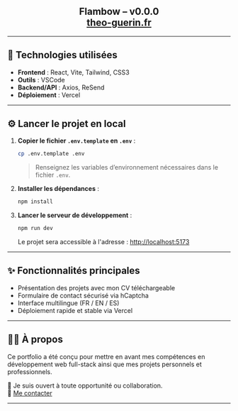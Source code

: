 <h2 align="center">
  Flambow – v0.0.0<br/>
  <a href="https://theo-guerin.fr/" target="_blank">theo-guerin.fr</a>
</h2>

---

## 🚀 Technologies utilisées

- **Frontend** : React, Vite, Tailwind, CSS3
- **Outils** : VSCode
- **Backend/API** : Axios, ReSend
- **Déploiement** : Vercel

---

## ⚙️ Lancer le projet en local

1. **Copier le fichier `.env.template` en `.env`** :

    ```bash
    cp .env.template .env
    ```

    > Renseignez les variables d’environnement nécessaires dans le fichier `.env`.

2. **Installer les dépendances** :

    ```bash
    npm install
    ```

3. **Lancer le serveur de développement** :

    ```bash
    npm run dev
    ```

    Le projet sera accessible à l'adresse : [http://localhost:5173](http://localhost:5173)

---

## ✨ Fonctionnalités principales

- Présentation des projets avec mon CV téléchargeable
- Formulaire de contact sécurisé via hCaptcha
- Interface multilingue (FR / EN / ES)
- Déploiement rapide et stable via Vercel

---

## 👨‍💻 À propos

Ce portfolio a été conçu pour mettre en avant mes compétences en développement web full-stack ainsi que mes projets personnels et professionnels.

💬 Je suis ouvert à toute opportunité ou collaboration.  
📧 [Me contacter](mailto:theo.guerin35000@gmail.com)

---
